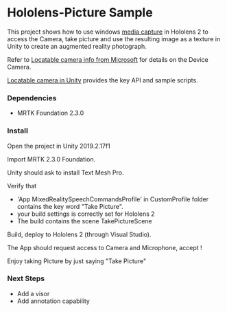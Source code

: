 # Hololens-Picture Sample


This project shows how to use windows [media capture](https://msdn.microsoft.com/library/windows/apps/windows.media.capture.mediacapture.aspx) in Hololens 2 to access the Camera, take picture and use the resulting image as a texture in Unity to create an augmented reality photograph.

Refer to [Locatable camera info from Microsoft](https://docs.microsoft.com/en-us/windows/mixed-reality/locatable-camera) for details on the Device Camera.

[Locatable camera in Unity](https://docs.microsoft.com/en-us/windows/mixed-reality/locatable-camera-in-unity) provides the key API and sample scripts.
### Dependencies
- MRTK Foundation 2.3.0

### Install
Open the project in Unity 2019.2.17f1

Import MRTK 2.3.0 Foundation.

Unity should ask to install Text Mesh Pro.

Verify that
- 'App MixedRealitySpeechCommandsProfile' in CustomProfile folder contains the key word "Take Picture".
- your build settings is correctly set for Hololens 2
- The build contains the scene TakePictureScene

Build, deploy to Hololens 2 (through Visual Studio).

The App should request access to Camera and Microphone, accept !

Enjoy taking Picture by just saying "Take Picture"

### Next Steps
- Add a visor
- Add annotation capability
